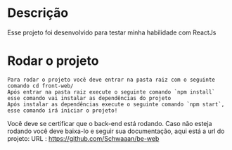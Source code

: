 # Descrição

Esse projeto foi desenvolvido para testar minha habilidade com ReactJs

# Rodar o projeto

    Para rodar o projeto você deve entrar na pasta raiz com o seguinte comando cd front-web/
    Após entrar na pasta raiz execute o seguinte comando `npm install` esse comando vai instalar as dependências do projeto
    Após instalar as dependências execute o seguinte comando `npm start`, esse comando irá iniciar o projeto! 
    
Você deve se certificar que o back-end está rodando.
Caso não esteja rodando você deve baixa-lo e seguir sua documentação, aqui está a url do projeto:
   URL : <a href=“https://github.com/Schwaaan/be-web“>https://github.com/Schwaaan/be-web</a>
